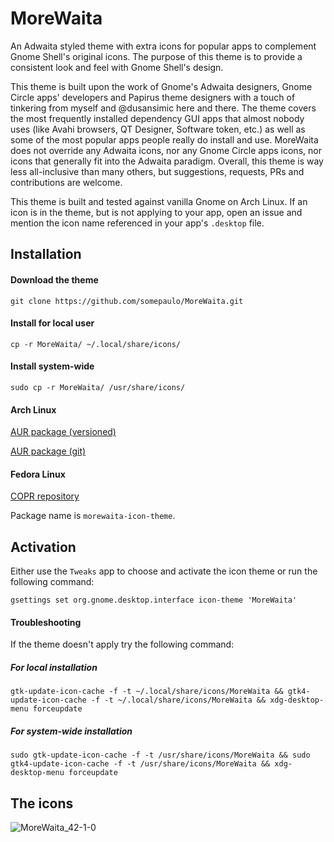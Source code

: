 # MoreWaita
An Adwaita styled theme with extra icons for popular apps to complement Gnome Shell's original icons.
The purpose of this theme is to provide a consistent look and feel with Gnome Shell's design.

This theme is built upon the work of Gnome's Adwaita designers, Gnome Circle apps' developers and Papirus theme designers with a touch of tinkering from myself and @dusansimic here and there. The theme covers the most frequently installed dependency GUI apps that almost nobody uses (like Avahi browsers, QT Designer, Software token, etc.) as well as some of the most popular apps people really do install and use. MoreWaita does not override any Adwaita icons, nor any Gnome Circle apps icons, nor icons that generally fit into the Adwaita paradigm. Overall, this theme is way less all-inclusive than many others, but suggestions, requests, PRs and contributions are welcome.

This theme is built and tested against vanilla Gnome on Arch Linux. If an icon is in the theme, but is not applying to your app, open an issue and mention the icon name referenced in your app's `.desktop` file.

## Installation

#### Download the theme
`git clone https://github.com/somepaulo/MoreWaita.git`

#### Install for local user
`cp -r MoreWaita/ ~/.local/share/icons/`

#### Install system-wide
`sudo cp -r MoreWaita/ /usr/share/icons/`

#### Arch Linux
[AUR package (versioned)](https://aur.archlinux.org/packages/morewaita)

[AUR package (git)](https://aur.archlinux.org/packages/morewaita-git)

#### Fedora Linux
[COPR repository](https://copr.fedorainfracloud.org/coprs/dusansimic/themes)

Package name is `morewaita-icon-theme`.

## Activation
Either use the `Tweaks` app to choose and activate the icon theme or run the following command:

`gsettings set org.gnome.desktop.interface icon-theme 'MoreWaita'`

#### Troubleshooting
If the theme doesn't apply try the following command:

##### For local installation
`gtk-update-icon-cache -f -t ~/.local/share/icons/MoreWaita && gtk4-update-icon-cache -f -t ~/.local/share/icons/MoreWaita && xdg-desktop-menu forceupdate`

##### For system-wide installation
`sudo gtk-update-icon-cache -f -t /usr/share/icons/MoreWaita && sudo gtk4-update-icon-cache -f -t /usr/share/icons/MoreWaita && xdg-desktop-menu forceupdate`

## The icons
![MoreWaita_42-1-0](https://user-images.githubusercontent.com/15643750/198497442-3f82c125-0a81-4c0c-8563-54a12f5efb81.png)
